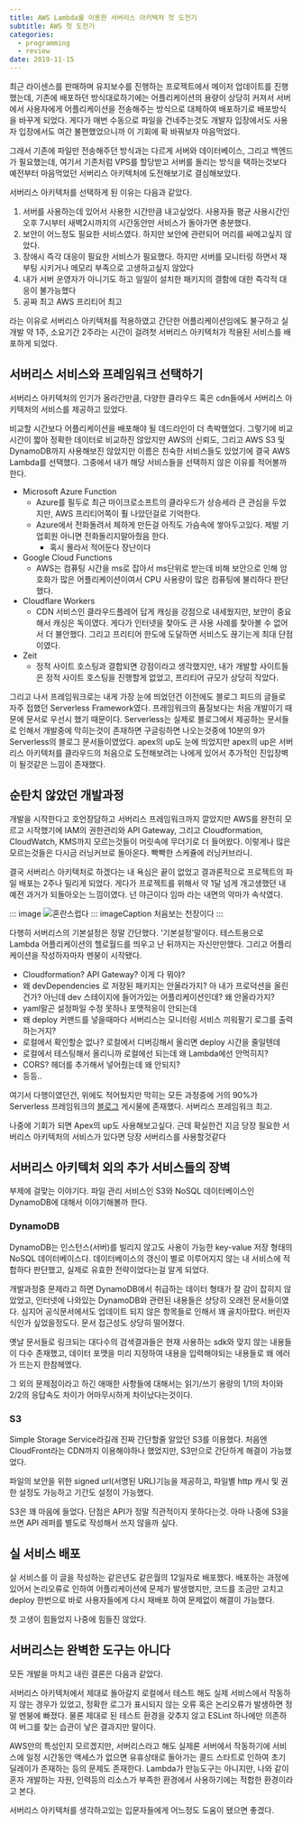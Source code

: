 ```yaml
---
title: AWS Lambda를 이용한 서버리스 아키텍처 첫 도전기
subtitle: AWS 첫 도전기
categories:
  - programming
  - review
date: 2019-11-15
---
```


최근 라이센스를 판매하며 유지보수를 진행하는 프로젝트에서 메이저 업데이트를 진행했는데, 기존에 배포하던 방식대로하기에는 어플리케이션의 용량이 상당히 커져서 서버에서 사용자에게 어플리케이션을 전송해주는 방식으로 대체하여 배포하기로 배포방식을 바꾸게 되었다. 게다가 매번 수동으로 파일을 건네주는것도 개발자 입장에서도 사용자 입장에서도 여간 불편했었으니까 이 기회에 확 바꿔보자 마음먹었다.

그래서 기존에 파일만 전송해주던 방식과는 다르게 서버와 데이터베이스, 그리고 백엔드가 필요했는데, 여기서 기존처럼 VPS를 할당받고 서버를 돌리는 방식을 택하는것보다 예전부터 마음먹었던 서버리스 아키텍처에 도전해보기로 결심해보았다.

서버리스 아키텍처를 선택하게 된 이유는 다음과 같았다.


1. 서버를 사용하는데 있어서 사용한 시간만큼 내고싶었다. 사용자들 평균 사용시간인 오후 7시부터 새벽2시까지의 시간동안만 서비스가 돌아가면 충분했다.
2. 보안이 어느정도 필요한 서비스였다. 하지만 보안에 관련되어 머리를 싸메고싶지 않았다.
3. 장애시 즉각 대응이 필요한 서비스가 필요했다. 하지만 서버를 모니터링 하면서 재부팅 시키거나 메모리 부족으로 고생하고싶지 않았다
4. 내가 서버 운영자가 아니기도 하고 일일이 설치한 패키지의 결함에 대한 즉각적 대응이 불가능했다
5. 공짜 최고 AWS 프리티어 최고

라는 이유로 서버리스 아키텍처를 적용하였고 간단한 어플리케이션임에도 불구하고 실 개발 약 1주, 소요기간 2주라는 시간이 걸려첫 서버리스 아키텍처가 적용된 서비스를 배포하게 되었다.

## 서버리스 서비스와 프레임워크 선택하기

서버리스 아키텍처의 인기가 올라간만큼, 다양한 클라우드 혹은 cdn들에서 서버리스 아키텍처의 서비스를 제공하고 있었다.

비교할 시간보다 어플리케이션을 배포해야 될 데드라인이 더 촉박했었다. 그렇기에 비교시간이 짧아 정확한 데이터로 비교하진 않았지만 AWS의 신뢰도, 그리고 AWS S3 및 DynamoDB까지 사용해보진 않았지만 이름은 친숙한 서비스들도 있었기에 결국 AWS Lambda를 선택했다. 그중에서 내가 해당 서비스들을 선택하지 않은 이유를 적어볼까 한다.

- Microsoft Azure Function
  - Azure를 필두로 최근 마이크로소프트의 클라우드가 상승세라 큰 관심을 두었지만, AWS 프리티어쪽이 훨 나았던걸로 기억한다.
  - Azure에서 전화돌려서 체하게 만든걸 아직도 가슴속에 쌓아두고있다. 제발 기업회원 아니면 전화돌리지말아줬음 한다.
    - 혹시 몰라서 적어둔다 장난이다
- Google Cloud Functions
  - AWS는 컴퓨팅 시간을 ms로 잡아서 ms단위로 받는데 비해 보안으로 인해 암호화가 많은 어플리케이션이여서 CPU 사용량이 많은 컴퓨팅에 불리하다 판단했다.
- Cloudflare Workers
  - CDN 서비스인 클라우드플레어 답게 캐싱을 강점으로 내세웠지만, 보안이 중요해서 캐싱은 독이였다. 게다가 인터넷을 찾아도 큰 사용 사례를 찾아볼 수 없어서 더 불안했다. 그리고 프리티어 한도에 도달하면 서비스도 끊기는게 최대 단점이였다.
- Zeit
  - 정적 사이트 호스팅과 결합되면 강점이라고 생각했지만, 내가 개발할 사이트들은 정적 사이트 호스팅을 진행할게 없었고, 프리티어 규모가 상당히 작았다.

그리고 나서 프레임워크로는 내게 가장 눈에 띄었던건 이전에도 블로그 피드의 글들로 자주 접했던 Serverless Framework였다. 프레임워크의 품질보다는 처음 개발이기 때문에 문서로 우선시 했기 때문이다. Serverless는 실제로 블로그에서 제공하는 문서들로 인해서 개발중에 막히는것이 존재하면 구글링하면 나오는것중에 10분의 9가 Serverless의 블로그 문서들이였었다. apex의 up도 눈에 띄었지만 apex의 up은 서버리스 아키텍처를 클라우드의 처음으로 도전해보려는 나에게 있어서 추가적인 진입장벽이 될것같은 느낌이 존재했다.

## 순탄치 않았던 개발과정

개발을 시작한다고 호언장담하고 서버리스 프레임워크까지 깔았지만 AWS를 완전히 모르고 시작했기에 IAM의 권한관리와 API Gateway, 그리고 Cloudformation, CloudWatch, KMS까지 모르는것들이 머릿속에 무더기로 더 들어왔다. 이렇게나 많은 모르는것들은 다시금 러닝커브로 돌아온다. 빡빡한 스케쥴에 러닝커브라니.

결국 서버리스 아키텍처로 하겠다는 내 욕심은 끝이 없었고 결과론적으로 프로젝트의 파일 배포는 2주나 밀리게 되었다. 게다가 프로젝트를 위해서 약 1달 넘게 개고생했던 내 예전 과거가 되돌아오는 느낌이였다. 넌 야근이다 임마 라는 내면의 악마가 속삭였다.

::: image
![혼란스럽다](https://media.giphy.com/media/LgR0AnXJBrO4E/giphy.gif)
::: imageCaption
처음보는 천장이다
:::

다행히 서버리스의 기본설정은 정말 간단했다. ‘기본설정’말이다. 테스트용으로 Lambda 어플리케이션의 헬로월드를 띄우고 난 뒤까지는 자신만만했다. 그리고 어플리케이션을 작성하자마자 멘붕이 시작됐다.

- Cloudformation? API Gateway? 이게 다 뭐야?
- 왜 devDependencies 로 저장된 패키지는 안올라가지? 아 내가 프로덕션을 올린건가? 아닌데 dev 스테이지에 들어가있는 어플리케이션인데? 왜 안올라가지?
- yaml말곤 설정파일 수정 못하나 포맷적응이 안되는데
- 왜 deploy 커맨드를 넣을때마다 서버리스는 모니터링 서비스 끼워팔기 로그를 출력하는거지?
- 로컬에서 확인할순 없나? 로컬에서 디버깅해서 올리면 deploy 시간을 줄일텐데
- 로컬에서 테스팅해서 올리니까 로컬에선 되는데 왜 Lambda에선 안먹히지?
- CORS? 헤더를 추가해서 넣어줬는데 왜 안되지?
- 등등..

여기서 다행이였던건, 위에도 적어뒀지만 막히는 모든 과정중에 거의 90%가 Serverless 프레임워크의 [블로그](https://serverless.com/blog/) 게시물에 존재했다. 서버리스 프레임워크 최고.

나중에 기회가 되면 Apex의 up도 사용해보고싶다. 근데 확실한건 지금 당장 필요한 서버리스 아키텍처의 서비스가 있다면 당장 서버리스를 사용할것같다

## 서버리스 아키텍처 외의 추가 서비스들의 장벽

부제에 걸맞는 이야기다. 파일 관리 서비스인 S3와 NoSQL 데이터베이스인 DynamoDB에 대해서 이야기해볼까 한다.

### DynamoDB
DynamoDB는 인스턴스(서버)를 빌리지 않고도 사용이 가능한 key-value 저장 형태의 NoSQL 데이터베이스다. 데이터베이스의 갱신이 별로 이루어지지 않는 내 서비스에 적합하다 판단했고, 실제로 유효한 전략이었다는걸 알게 되었다.

개발과정중 문제라고 하면 DynamoDB에서 취급하는 데이터 형태가 잘 감이 잡히지 않았었고, 인터넷에 나와있는 DynamoDB와 관련된 내용들은 상당히 오래전 문서들이였다. 심지어 공식문서에서도 업데이트 되지 않은 항목들로 인해서 꽤 골치아팠다. 버린자식인가 싶었을정도다. 문서 접근성도 상당히 떨어졌다.

옛날 문서들로 링크되는 대다수의 검색결과들은 현재 사용하는 sdk와 맞지 않는 내용들이 다수 존재했고, 데이터 포맷을 미리 지정하여 내용을 입력해야되는 내용들로 왜 에러가 뜨는지 한참헤멨다.

그 외의 문제점이라고 하긴 애매한 사항들에 대해서는 읽기/쓰기 용량의 1/1의 차이와 2/2의 응답속도 차이가 어마무시하게 차이났다는것이다.

### S3
Simple Storage Service라길래 진짜 간단할줄 알았던 S3를 이용했다. 처음엔 CloudFront라는 CDN까지 이용해야하나 했었지만, S3만으로 간단하게 해결이 가능했었다.

파일의 보안을 위한 signed url(서명된 URL)기능을 제공하고, 파일별 http 캐시 및 권한 설정도 가능하고 기간도 설정이 가능했다.

S3은 꽤 마음에 들었다. 단점은 API가 정말 직관적이지 못하다는것. 아마 나중에 S3을 쓰면 API 래퍼를 별도로 작성해서 쓰지 않을까 싶다.

## 실 서비스 배포

실 서비스를 이 글을 작성하는 같은년도 같은월의 12일자로 배포했다. 배포하는 과정에 있어서 논리오류로 인하여 어플리케이션에 문제가 발생했지만, 코드를 조금만 고치고 deploy 한번으로 바로 사용자들에게 다시 재배포 하여 문제없이 해결이 가능했다.

첫 고생이 힘들었지 나중에 힘들진 않았다.

## 서버리스는 완벽한 도구는 아니다

모든 개발을 마치고 내린 결론은 다음과 같았다.

서버리스 아키텍처에서 제대로 돌아갈지 로컬에서 테스트 해도 실제 서비스에서 작동하지 않는 경우가 있었고, 정확한 로그가 표시되지 않는 오류 혹은 논리오류가 발생하면 정말 멘붕에 빠졌다. 물론 제대로 된 테스트 환경을 갖추지 않고 ESLint 하나에만 의존하여 버그를 찾는 습관이 낳은 결과지만 말이다.

AWS만의 특성인지 모르겠지만, 서버리스라고 해도 실제론 서버에서 작동하기에 서비스에 일정 시간동안 액세스가 없으면 유휴상태로 돌아가는 콜드 스타트로 인하여 초기 딜레이가 존재하는 등의 문제도 존재한다.
Lambda가 만능도구는 아니지만, 나와 같이 혼자 개발하는 자원, 인력등의 리소스가 부족한 환경에서 사용하기에는 적합한 환경이라고 본다. 

서버리스 아키텍처를 생각하고있는 입문자들에게 어느정도 도움이 됐으면 좋겠다.

